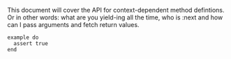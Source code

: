 This document will cover the API for context-dependent method defintions.
Or in other words: what are you yield-ing all the time, who is :next and 
how can I pass arguments and fetch return values.

    example do
      assert true 
    end
